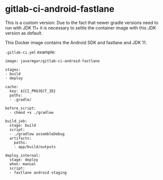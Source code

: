 # gitlab-ci-android-fastlane

This is a custom version: Due to the fact that newer gradle versions need to run with JDK 11+ it is necessary 
to settle the container image with this JDK version as default.

This Docker image contains the Android SDK and fastlane and JDK 11.

`.gitlab-ci.yml` example:

```
image: javarmgar/gitlab-ci-android-fastlane

stages:
- build
- deploy

cache:
  key: ${CI_PROJECT_ID}
  paths:
  - .gradle/

before_script:
  - chmod +x ./gradlew

build_job:
  stage: build
  script:
  - ./gradlew assembleDebug
  artifacts:
    paths:
    - app/build/outputs

deploy_internal:
  stage: deploy
  when: manual
  script:
  - fastlane android staging
```
